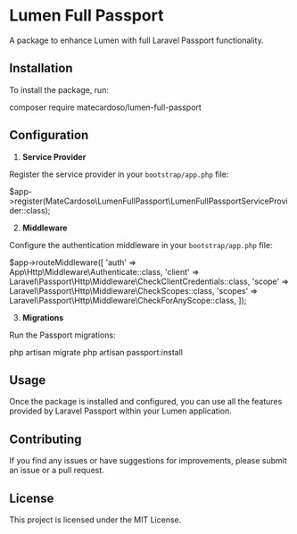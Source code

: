# Lumen Full Passport

A package to enhance Lumen with full Laravel Passport functionality.

## Installation

To install the package, run:

composer require matecardoso/lumen-full-passport

## Configuration

1. **Service Provider**

Register the service provider in your `bootstrap/app.php` file:

$app->register(MateCardoso\LumenFullPassport\LumenFullPassportServiceProvider::class);

2. **Middleware**

Configure the authentication middleware in your `bootstrap/app.php` file:

$app->routeMiddleware([
    'auth' => App\Http\Middleware\Authenticate::class,
    'client' => Laravel\Passport\Http\Middleware\CheckClientCredentials::class,
    'scope' => Laravel\Passport\Http\Middleware\CheckScopes::class,
    'scopes' => Laravel\Passport\Http\Middleware\CheckForAnyScope::class,
]);

3. **Migrations**

Run the Passport migrations:

php artisan migrate
php artisan passport:install

## Usage

Once the package is installed and configured, you can use all the features provided by Laravel Passport within your Lumen application.

## Contributing

If you find any issues or have suggestions for improvements, please submit an issue or a pull request.

## License

This project is licensed under the MIT License.
